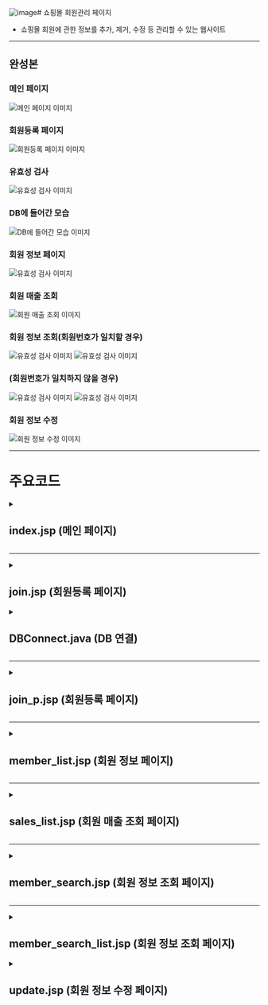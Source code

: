 ![image](https://github.com/user-attachments/assets/d9b740b4-e840-4de6-842a-c29263986c7b)# 쇼핑몰 회원관리 페이지
<ul>
 <li>쇼핑몰 회원에 관한 정보를 추가, 제거, 수정 등 관리할 수 있는 웹사이트</li>
</ul>

<hr>
<H2>완성본</H2>
<H3>메인 페이지</H3>
<img src="https://github.com/user-attachments/assets/5b2c830c-40aa-457c-b741-773e150033cf" alt="메인 페이지 이미지">
<H3>회원등록 페이지</H3>
<img src="https://github.com/user-attachments/assets/7714577e-34e9-49c0-8eab-df8e07a6001b" alt="회원등록 페이지 이미지">
<H3>유효성 검사</H3>
<img src="https://github.com/user-attachments/assets/e4d833c7-8a7c-438d-a441-ee8585109341" alt="유효성 검사 이미지">
<H3>DB에 들어간 모습</H3>
<img src="https://github.com/user-attachments/assets/253f39e7-bc82-473d-94db-04e93fa2920c" alt="DB에 들어간 모습 이미지">
<H3>회원 정보 페이지</H3>
<img src="https://github.com/user-attachments/assets/01fb70fe-edc0-449f-834d-40dfd5769d76" alt="유효성 검사 이미지">
<H3>회원 매출 조회</H3>
<img src="https://github.com/user-attachments/assets/7c811864-d3d2-4fe8-a4ed-c6ca9cc637fb" alt="회원 매출 조회 이미지">
<H3>회원 정보 조회(회원번호가 일치할 경우)</H3>
<img src="https://github.com/user-attachments/assets/25396fa1-772a-41c1-b59f-700965d6fea7" alt="유효성 검사 이미지">
<img src="https://github.com/user-attachments/assets/1f2a7ea0-2239-4f31-acbd-68e4b3cd4edd" alt="유효성 검사 이미지">
<H3>(회원번호가 일치하지 않을 경우)</H3>
<img src="https://github.com/user-attachments/assets/ad65994a-d82d-4bd2-a8c9-94c94f1d2b51" alt="유효성 검사 이미지">
<img src="https://github.com/user-attachments/assets/c4ec843b-becb-49ae-903c-dff7aa9fc1cf" alt="유효성 검사 이미지">
<H3>회원 정보 수정</H3>
<img src="https://github.com/user-attachments/assets/16802bbe-e420-4997-b270-952e2ba1ef2e" alt="회원 정보 수정 이미지">


<hr>

# 주요코드
<details><summary><H2>index.jsp (메인 페이지)</H2></summary>
<img src="https://github.com/user-attachments/assets/ad69a05a-16bd-46cd-badb-ca77bb9f9543" alt="유효성 검사 이미지">
 <ul>
    <li> 전체적인 사이트 틀</li>
    <li> 사이트에서 중복인 부분은 jsp:include 로 넣어준다.</li>
 </ul>
</details>


<hr>


<details><summary><H2>join.jsp (회원등록 페이지)</H2></summary>
<img src="https://github.com/user-attachments/assets/598db99c-1802-48b6-9896-6dcb1e96431f" alt="유효성 검사 이미지">
<img src="https://github.com/user-attachments/assets/66fe5e44-fb6a-4657-bb46-a7c1dc88e602" alt="유효성 검사 이미지">
<ul>
    <li>함수를 만들어서 입력창에 입력값이 없으면 입력되지 않은 창으로 이동시켜 준다.</li>
    <li>입력이 전부 되었으면 폼을 join_p.jsp로 전송한다.</li>
</ul>
<img src="https://github.com/user-attachments/assets/4f856b72-8e7b-47b9-8253-50abcd6e11cd" alt="유효성 검사 이미지">
<img src="https://github.com/user-attachments/assets/2e38ee38-e26f-473d-bf0a-2e50eebbc98e" alt="유효성 검사 이미지">
<ul>
 <li>회원가입을 하려는 사람의 회원번호를 정해주는 코드</li> 
 <li>DB에서 현재 존재하는 회원번호 + 1을 변수에 저장한 뒤, 회원번호 창에 출력한다.</li>
 <li>회원번호 창은 readonly로 읽을 수만 있게 만들어준다.</li>
</ul>
</details>
<details><summary><H2>DBConnect.java (DB 연결)</H2></summary>
<img src="https://github.com/user-attachments/assets/32c26442-9e5b-4535-bfb4-4c720278ddf2" alt="유효성 검사 이미지">
+ DB을 연결시켜주기 위해 필요한 코드
</details>

<hr>
<details><summary><H2>join_p.jsp (회원등록 페이지)</H2></summary>
<img src="https://github.com/user-attachments/assets/f7464ebb-d363-4492-8dcd-8b9d7e15402f" alt="유효성 검사 이미지">
<ul>
 <li>join.jsp에서 입력받은 값을 DB에 전달하는 코드</li> 
 <li>한글로 전송하기 위해 인코딩을 UTF-8로 바꿔준다.</li>
 <li>그 후 member_list.jsp로 이동시켜 준다.</li>
</ul> 
</details>
<hr>

<details><summary><H2>member_list.jsp (회원 정보 페이지)</H2></summary>
<img src="https://github.com/user-attachments/assets/5bfa249f-ac4c-40e9-b411-11a2313059a9" alt="유효성 검사 이미지">
<ul>
 <li>회원의 정보를 가져오는 코드</li> 
 <li>Case문을 활용하여 회원의 등급을 표시하였다</li>
</ul>

<img src="https://github.com/user-attachments/assets/8e609925-44e5-483d-9313-2c6ecfb2eff1" alt="유효성 검사 이미지">
<ul>
 <li>회원의 정보를 출력하는 코드</li> 
 <li>while문, rs.next()를 사용하여 rs에 들어있는 값이 없을 때 까지 출력하게 한다</li>
</ul>
</details>
<hr>
<details><summary><H2>sales_list.jsp (회원 매출 조회 페이지)</summary>
<img src="https://github.com/user-attachments/assets/af76f90c-3345-4605-be88-679077b509e4" alt="유효성 검사 이미지">

<ul>
 <li> 매출이 있는 회원 각각의 매출을 보여주는 코드</li> 
 <li>Case문을 활용하여 회원의 등급을 표시하였다</li>
 <li>member_tbl_02 테이블과 money_tbl_02 테이블을 조인하여 매출을 가져왔다</li> 
 <li>총액을 구하기 위해서 변수를 선언했다</li>
 <li>click_custno를 통하여 클릭한 회원번호를 update.jsp에 전송해준다</li>
</ul>

<img src="https://github.com/user-attachments/assets/85ae6c50-8d8e-4655-b76b-86aa47a57718" alt="유효성 검사 이미지">
  <ul>
 <li>회원의 정보와 매출, 총액을 출력해주는 코드</li> 
 <li>아까 선언해준 변수에 매출을 더해주는 방식으로 총액을 구해준다</li>
</ul>
</details>
<hr>
<details><summary><H2>member_search.jsp (회원 정보 조회 페이지)</summary>
<img src="https://github.com/user-attachments/assets/403a4d2f-976e-4bdb-88c9-60f91e4d0bd9" alt="유효성 검사 이미지">
<ul>
<li>회원번호 입력 창에 값이 존재하지 않을 시 입력 창으로 이동시켜 주는 함수</li>
</ul>

<img src="https://github.com/user-attachments/assets/92494179-a6f0-4e0b-a90c-d4676b8abd93" alt="유효성 검사 이미지">
<ul>
 <li>입력받은 값을 member_search_list.jsp로 전송한다</li>
</ul>
</details>
<hr>
<details><summary><H2>member_search_list.jsp (회원 정보 조회 페이지)</summary>
<img src="https://github.com/user-attachments/assets/3fd53140-2713-482b-a622-1a9ba48908f6" alt="유효성 검사 이미지">

 <ul>
  <li>사용자가 조회하려는 회원 정보를 조회한다</li>
 </ul>

<img src="https://github.com/user-attachments/assets/75761a88-3143-4db9-99f7-397d0c60eea7" alt="유효성 검사 이미지">
<ul>
 <li>if문, rs.next()를 사용하여 rs.next의 값이 True일 경우 (조회한 정보가 존재할 경우) 조회한 값 출력</li> 
 <li>False일 경우 (조회한 정보가 존재하지 않을 경우) 해당 회원이 존재하지 않다고 출력</li>
</ul>
</details>

<details><summary><H2>update.jsp (회원 정보 수정 페이지)</H2></summary>
<img src="https://github.com/user-attachments/assets/efae678c-f165-4119-a081-8cde583f0a45" alt="update.jsp 코드1">
<img src="https://github.com/user-attachments/assets/84990a2c-ec88-4dec-bf03-27798ed3560c" alt="update.jsp 코드2">
<img src="https://github.com/user-attachments/assets/c3c89d1e-ac35-4bd8-aa30-f32e466f67f4" alt="update.jsp 코드3">
<ul>
 <li>전송받은 회원번호의 정보를 조회한다</li>
 <li>조회한 정보를 입력창에 표시한 뒤, 수정을 눌렀을 경우 update_p.jsp로 이동시킨다</li>
 <li>삭제를 눌렀을 경우, 현재 회원번호를 delete.jsp로 전송 및 이동한다</li>
</ul>






